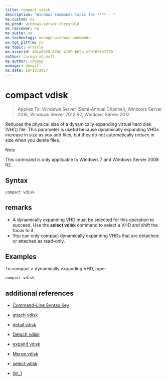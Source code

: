 ```yaml
---
title: compact vdisk
description: "Windows Commands topic for **** - "
ms.custom: na
ms.prod: windows-server-threshold
ms.reviewer: na
ms.suite: na
ms.technology: manage-windows-commands
ms.tgt_pltfrm: na
ms.topic: article
ms.assetid: 40ca0820-67de-4160-b62a-e9bf63fe2790
author: coreyp-at-msft
ms.author: coreyp
manager: dongill
ms.date: 10/16/2017
---
```

# compact vdisk

>Applies To: Windows Server (Semi-Annual Channel), Windows Server 2016, Windows Server 2012 R2, Windows Server 2012

Reduces the physical size of a dynamically expanding virtual hard disk (VHD) file. This parameter is useful because dynamically expanding VHDs increase in size as you add files, but they do not automatically reduce in size when you delete files.
> [!NOTE]
> This command is only applicable to Windows 7 and Windows Server 2008 R2.
## Syntax
```
compact vdisk
```
## remarks
-   A dynamically expanding VHD must be selected for this operation to succeed. Use the **select vdisk** command to select a VHD and shift the focus to it.
-   You can only compact dynamically expanding VHDs that are detached or attached as read-only.
## <a name="BKMK_Examples"></a>Examples
To compact a dynamically expanding VHD, type:
```
compact vdisk
```
## additional references
-   [Command-Line Syntax Key](command-line-syntax-key.md)
-   [attach vdisk](attach-vdisk.md)

-   [detail vdisk](detail-vdisk.md)
-   [Detach vdisk](detach-vdisk.md)
-   [expand vdisk](expand-vdisk.md)
-   [Merge vdisk](merge-vdisk.md)
-   [select vdisk](select-vdisk.md)
-   [list_1](list_1.md)
